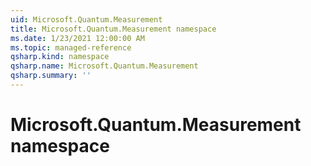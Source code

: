 ```yaml
---
uid: Microsoft.Quantum.Measurement
title: Microsoft.Quantum.Measurement namespace
ms.date: 1/23/2021 12:00:00 AM
ms.topic: managed-reference
qsharp.kind: namespace
qsharp.name: Microsoft.Quantum.Measurement
qsharp.summary: ''
---
```


# Microsoft.Quantum.Measurement namespace



